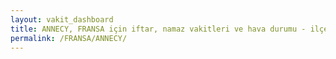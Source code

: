 ```yaml
---
layout: vakit_dashboard
title: ANNECY, FRANSA için iftar, namaz vakitleri ve hava durumu - ilçe/eyalet seç
permalink: /FRANSA/ANNECY/
---
```


<script type="text/javascript">
  var GLOBAL_COUNTRY = 'FRANSA';
  var GLOBAL_CITY = 'ANNECY';
  var GLOBAL_STATE = '';
  var lat = 72;
  var lon = 21;
</script>

